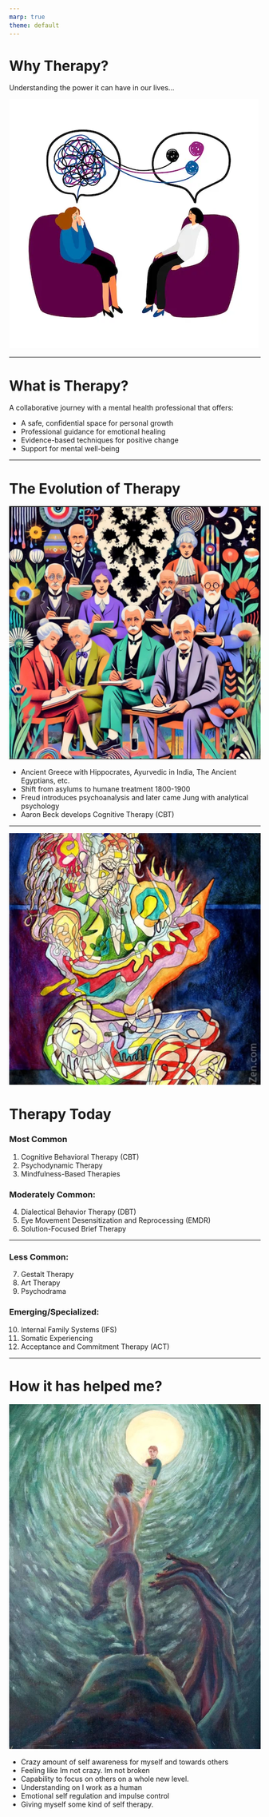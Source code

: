 ```yaml
---
marp: true
theme: default
---
```


<!-- backgroundColor: #7BA7BC -->
<!-- color: #F8F9FA -->

# Why Therapy?
Understanding the power it can have in our lives...

![bg right:60%](./images/therapy-concept.webp)

---

<!-- backgroundColor: #8CAA92 -->

# What is Therapy?

A collaborative journey with a mental health professional that offers:

- A safe, confidential space for personal growth
- Professional guidance for emotional healing
- Evidence-based techniques for positive change
- Support for mental well-being

---

<!-- backgroundColor: #9F8BA3 -->

# The Evolution of Therapy
![bg left:40%](./images/therapy-experts.jpg)
* Ancient Greece with Hippocrates, Ayurvedic in India, The Ancient Egyptians, etc. 
* Shift from asylums to humane treatment 1800-1900
* Freud introduces psychoanalysis and later came Jung with analytical psychology
* Aaron Beck develops Cognitive Therapy (CBT)

---

<!-- backgroundColor: #7BA7BC -->
![bg right:40%](./images/therapy-art.webp)

# Therapy Today

### Most Common
1. Cognitive Behavioral Therapy (CBT)
2. Psychodynamic Therapy
3. Mindfulness-Based Therapies

### Moderately Common:
4. Dialectical Behavior Therapy (DBT)
5. Eye Movement Desensitization and Reprocessing (EMDR)
6. Solution-Focused Brief Therapy

---

### Less Common:
7. Gestalt Therapy
8. Art Therapy
9. Psychodrama

### Emerging/Specialized:
10. Internal Family Systems (IFS)
11. Somatic Experiencing
12. Acceptance and Commitment Therapy (ACT)

---

<!-- backgroundColor: #8CAA92 -->

# How it has helped me?

![bg right:40%](./images/hope.jpg)

* Crazy amount of self awareness for myself and towards others
* Feeling like Im not crazy. Im not broken
* Capability to focus on others on a whole new level. 
* Understanding on I work as a human
* Emotional self regulation and impulse control
* Giving myself some kind of self therapy.
